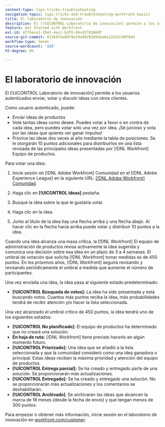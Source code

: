 ```yaml
---
content-type: tips-tricks-troubleshooting
navigation-topic: tips-tricks-and-troubleshooting-workfront-basics
title: El laboratorio de innovación
description: El [!UICONTROL Laboratorio de innovación] permite a los usuarios autenticados enviar, votar y discutir ideas con otros clientes.
feature: Get Started with Workfront
exl-id: 4775ece1-2841-4acc-b3f0-66cd2783669f
source-git-commit: 813b97ee0979e29a90293d9ddaba12a33c99f64d
workflow-type: tm+mt
source-wordcount: '426'
ht-degree: 0%

---
```


# El laboratorio de innovación

El [!UICONTROL Laboratorio de innovación] permite a los usuarios autenticados enviar, votar y discutir ideas con otros clientes.

Como usuario autenticado, puede:

* Enviar ideas de productos
* Vote tantas ideas como desee. Puedes votar a favor o en contra de cada idea, pero puedes votar solo una vez por idea. ¡Sé juicioso y vota por las ideas que quieres ver ganar impulso!
* Priorice las ideas dos veces al año mediante la tabla de posiciones. Se le otorgarán 10 puntos adicionales para distribuirlos en una lista revisada de las principales ideas presentadas por [!DNL Workfront] Equipo de productos.

Para votar una idea:

1. Inicie sesión en [!DNL Adobe Workfront] Comunidad en el [!DNL Adobe Experience League] en la siguiente URL:  [[!DNL Adobe Workfront] Comunidad](https://experienceleaguecommunities.adobe.com/t5/workfront/ct-p/workfront).

1. Haga clic en **[!UICONTROL Ideas]** pestaña.

1. Busque la idea sobre la que le gustaría votar.
1. Haga clic en la idea.
1. Junto al título de la idea hay una flecha arriba y una flecha abajo. Al hacer clic en la flecha hacia arriba puede votar y distribuir 10 puntos a la idea.

Cuando una idea alcanza una masa crítica, la [!DNL Workfront] El equipo de administración de productos revisa activamente la idea sugerida y comunica una decisión sobre esa idea en un plazo de 3 a 4 semanas. El umbral de votación que solicita [!DNL Workfront] tomar medidas es de 450 puntos. En los próximos años, [!DNL Workfront] seguirá revisando y revisando periódicamente el umbral a medida que aumente el número de participantes.

Una vez enviada una idea, la idea pasa al siguiente estado predeterminado:

* **[!UICONTROL Búsqueda de votos]:** La idea ha sido presentada y está buscando votos. Cuantos más puntos reciba la idea, más probabilidades tendrá de recibir atención y/o hacer la lista seleccionada.

Una vez alcanzado el umbral crítico de 450 puntos, la idea tendrá uno de los siguientes estados:

* **[!UICONTROL No planificado]:** El equipo de productos ha determinado que no creará una solución.
* **En hoja de ruta:** [!DNL Workfront] tiene previsto hacerlo en algún momento futuro.
* **[!UICONTROL Priorizado]:** Una idea que se añadió a la lista seleccionada y que la comunidad consideró como una idea ganadora o principal. Estas ideas reciben la máxima prioridad y atención del equipo de productos.
* **[!UICONTROL Entrega parcial]:** Se ha creado y entregado parte de una solución. Se proporcionarán más actualizaciones.
* **[!UICONTROL Entregado]:** Se ha creado y entregado una solución. No se proporcionarán más actualizaciones y los comentarios se deshabilitarán.
* **[!UICONTROL Archivado]**: Se archivarán las ideas que alcancen la marca de 18 meses (desde la fecha de envío) y que tengan menos de 300 puntos.

Para empezar o obtener más información, inicie sesión en el laboratorio de innovación en  [workfront.com/customer](https://www.workfront.com/customer).
